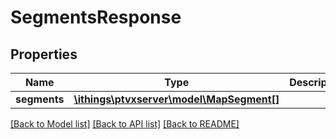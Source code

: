 # SegmentsResponse

## Properties
Name | Type | Description | Notes
------------ | ------------- | ------------- | -------------
**segments** | [**\ithings\ptvxserver\model\MapSegment[]**](MapSegment.md) |  | [optional] 

[[Back to Model list]](../../README.md#documentation-for-models) [[Back to API list]](../../README.md#documentation-for-api-endpoints) [[Back to README]](../../README.md)

